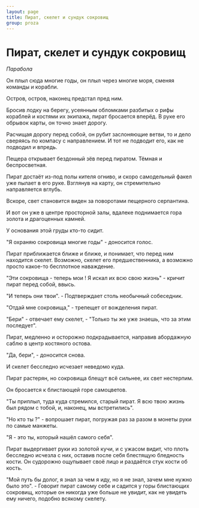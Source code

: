 ```yaml
---
layout: page
title: Пират, скелет и сундук сокровищ
group: proza
---
```


# Пират, скелет и сундук сокровищ

*Парабола*

Он плыл сюда многие годы, он плыл через многие моря, сменяя команды и корабли. 

Остров, остров, наконец предстал пред ним.

Бросив лодку на берегу, усеянным обломками разбитых о рифы кораблей и костями их экипажа, пират бросается вперёд. В руке его обрывок карты, он точно знает дорогу.

Расчищая дорогу перед собой, он рубит заслоняющие ветви, то и дело сверяясь по компасу с направлением. И тот не подводит его, как не подводил и впредь.

Пещера открывает бездонный зёв перед пиратом. Тёмная и беспросветная.

Пират достаёт из-под полы кителя огниво, и скоро самодельный факел уже пылает в его руке. Взглянув на карту, он стремительно направляется вглубь.

Вскоре, свет становится виден за поворотами пещерного серпантина.

И вот он уже в центре просторной залы, вдалеке поднимается гора золота и драгоценных камней.

У основания этой груды кто-то сидит.

"Я охраняю сокровища многие годы" - доносится голос.

Пират приближается ближе и ближе, и понимает, что перед ним находится скелет. Возможно, скелет его предшественника, а возможно просто какое-то бесплотное наваждение.

"Эти сокровища - теперь мои ! Я искал их всю свою жизнь" - кричит пират перед собой, ввысь.

"И теперь они твои". - Подтверждает столь необычный собеседник.

"Отдай мне сокровища," - трепещет от вожделения пират.

"Бери" - отвечает ему скелет,  - "Только ты же уже знаешь, что за этим последует".

Пират, медленно и осторожно подкрадывается, направив абордажную саблю в центр костяного остова.

"Да, бери", - доносится снова.

И скелет бесследно исчезает неведомо куда.

Пират растерян, но сокровища блещут всё сильнее, их свет нестерпим.

Он бросается к блистающей горе самоцветов.

"Ты приплыл, туда куда стремился, старый пират. Я всю твою жизнь был рядом с тобой, и, наконец, мы встретились".

"Но кто ты ?" - вопрошает пират, погружая раз за разом в монеты руки по самые манжеты.

"Я - это ты, который нашёл самого себя".

Пират выдергивает руки из золотой кучи, и с ужасом видит, что плоть бесследно исчезла с них, оставив после себя блестящую бледность кости. Он судорожно ощупывает своё лицо и раздаётся стук кости об кость.

"Мой путь бы долог, я знал за чем я иду, но я не знал, зачем мне нужно было это". - Говорит пират самому себе и садится у горы блистающих сокровищ, которые он никогда уже больше не увидит, как не увидеть ему ничего, подобно всякому скелету.


